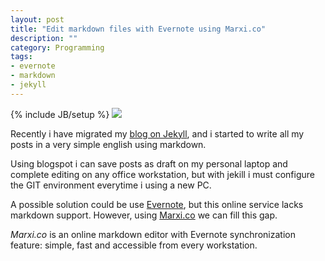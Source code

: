 ```yaml
---
layout: post
title: "Edit markdown files with Evernote using Marxi.co"
description: ""
category: Programming
tags: 
- evernote
- markdown
- jekyll
---
```

{% include JB/setup %}
![](http://sixhat.files.wordpress.com/2012/02/evernote_markdown.jpg)

Recently i have migrated my [blog on Jekyll](http://www.andreafortuna.org/blogging/2014/09/28/we-migrate-on-jekyll/), and i started to write all my posts in a very simple english using markdown.

<!-- more -->
Using blogspot i can save posts as draft on my personal laptop and complete editing on any office workstation, but with jekill i must configure the GIT environment everytime i using a new PC.

A possible solution could be use [Evernote](https://www.evernote.com), but this online service lacks markdown support. However, using [Marxi.co](http://marxi.co) we can fill this gap. 

*Marxi.co* is an online markdown editor with Evernote synchronization feature: simple, fast and accessible from every workstation.
